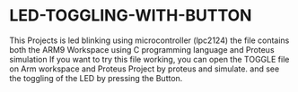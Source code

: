 # LED-TOGGLING-WITH-BUTTON
This Projects is led blinking using microcontroller (lpc2124)
the file contains both the ARM9 Workspace using C programming language and Proteus simulation
If you want to try this file working, you can open the TOGGLE file on Arm workspace and Proteus Project by proteus and simulate.
and see the toggling of the LED by pressing the Button.
